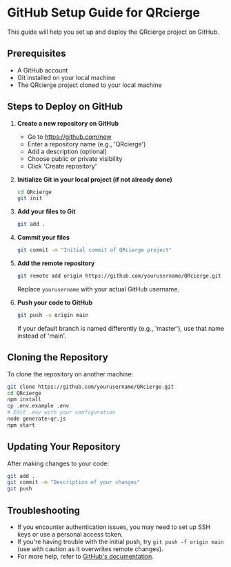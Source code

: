 # GitHub Setup Guide for QRcierge

This guide will help you set up and deploy the QRcierge project on GitHub.

## Prerequisites

- A GitHub account
- Git installed on your local machine
- The QRcierge project cloned to your local machine

## Steps to Deploy on GitHub

1. **Create a new repository on GitHub**
   - Go to https://github.com/new
   - Enter a repository name (e.g., 'QRcierge')
   - Add a description (optional)
   - Choose public or private visibility
   - Click 'Create repository'

2. **Initialize Git in your local project (if not already done)**
   ```bash
   cd QRcierge
   git init
   ```

3. **Add your files to Git**
   ```bash
   git add .
   ```

4. **Commit your files**
   ```bash
   git commit -m "Initial commit of QRcierge project"
   ```

5. **Add the remote repository**
   ```bash
   git remote add origin https://github.com/yourusername/QRcierge.git
   ```
   Replace `yourusername` with your actual GitHub username.

6. **Push your code to GitHub**
   ```bash
   git push -u origin main
   ```
   If your default branch is named differently (e.g., 'master'), use that name instead of 'main'.

## Cloning the Repository

To clone the repository on another machine:

```bash
git clone https://github.com/yourusername/QRcierge.git
cd QRcierge
npm install
cp .env.example .env
# Edit .env with your configuration
node generate-qr.js
npm start
```

## Updating Your Repository

After making changes to your code:

```bash
git add .
git commit -m "Description of your changes"
git push
```

## Troubleshooting

- If you encounter authentication issues, you may need to set up SSH keys or use a personal access token.
- If you're having trouble with the initial push, try `git push -f origin main` (use with caution as it overwrites remote changes).
- For more help, refer to [GitHub's documentation](https://docs.github.com/en/get-started).